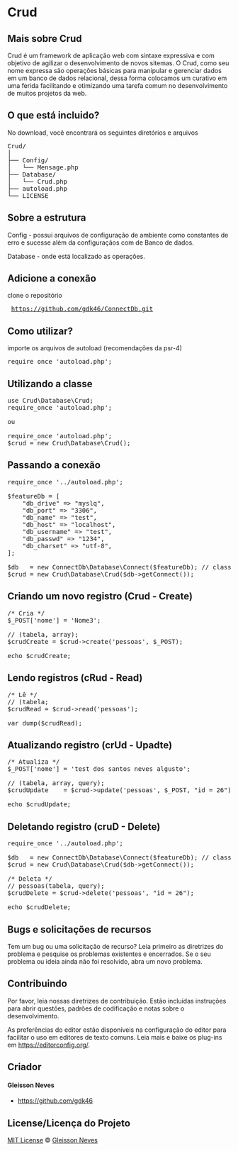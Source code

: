 # Crud


##  Mais sobre Crud

Crud é um framework de aplicação web com sintaxe expressiva e com objetivo de agilizar o desenvolvimento de novos sitemas. O Crud, como seu nome expressa são operações básicas para manipular e gerenciar dados em um banco de dados relacional, dessa forma colocamos um curativo em uma ferida facilitando e otimizando uma tarefa comum no desenvolvimento de muitos projetos da web.

## O que está incluido?
No download, você encontrará os seguintes diretórios e arquivos

<pre>
Crud/
│   
├── Config/
│   └── Mensage.php
├── Database/
│   └── Crud.php
├── autoload.php
└── LICENSE
</pre>

## Sobre a estrutura
Config - possui arquivos de configuração de ambiente como constantes de erro e sucesse além da configuraçãos com de Banco de dados.

Database - onde está localizado as operações. 

## Adicione a conexão
clone o repositório <pre> https://github.com/gdk46/ConnectDb.git </pre>

## Como utilizar?
importe os arquivos de autoload (recomendações da psr-4)
<pre>
require_once 'autoload.php';
</pre>

## Utilizando a classe
<pre>
use Crud\Database\Crud;
require_once 'autoload.php';

ou

require_once 'autoload.php';
$crud = new Crud\Database\Crud();
</pre>


## Passando a conexão

<pre>
require_once '../autoload.php';

$featureDb = [
    "db_drive" => "myslq",
    "db_port" => "3306",
    "db_name" => "test",
    "db_host" => "localhost",
    "db_username" => "test",
    "db_passwd" => "1234",
    "db_charset" => "utf-8",
];

$db   = new ConnectDb\Database\Connect($featureDb); // classe de conexão com o banco de dados
$crud = new Crud\Database\Crud($db->getConnect());
</pre>

## Criando um novo registro (Crud - Create)
<pre>
/* Cria */
$_POST['nome'] = 'Nome3';

// (tabela, array);
$crudCreate = $crud->create('pessoas', $_POST);

echo $crudCreate;
</pre>


## Lendo registros (cRud - Read)
<pre>
/* Lê */
// (tabela;
$crudRead = $crud->read('pessoas');

var_dump($crudRead);
</pre>

## Atualizando registro (crUd - Upadte)
<pre>
/* Atualiza */
$_POST['nome'] = 'test dos santos neves algusto';

// (tabela, array, query);
$crudUpdate    = $crud->update('pessoas', $_POST, "id = 26");

echo $crudUpdate;
</pre>


## Deletando registro (cruD - Delete)
<pre>
require_once '../autoload.php';

$db   = new ConnectDb\Database\Connect($featureDb); // classe de conexão com o banco de dados
$crud = new Crud\Database\Crud($db->getConnect());

/* Deleta */
// pessoas(tabela, query);
$crudDelete = $crud->delete('pessoas', "id = 26");

echo $crudDelete;
</pre>

## Bugs e solicitações de recursos
Tem um bug ou uma solicitação de recurso? Leia primeiro as diretrizes do problema e pesquise os problemas existentes e encerrados. Se o seu problema ou ideia ainda não foi resolvido, abra um novo problema.


## Contribuindo
Por favor, leia nossas diretrizes de contribuição. Estão incluídas instruções para abrir questões, padrões de codificação e notas sobre o desenvolvimento.

As preferências do editor estão disponíveis na configuração do editor para facilitar o uso em editores de texto comuns. Leia mais e baixe os plug-ins em https://editorconfig.org/.

## Criador
#### Gleisson Neves
  * https://github.com/gdk46


## License/Licença do Projeto #
[MIT License](https://github.com/gdk46/Crud/LICENSE) © [Gleisson Neves](https://github.com/gdk46)
